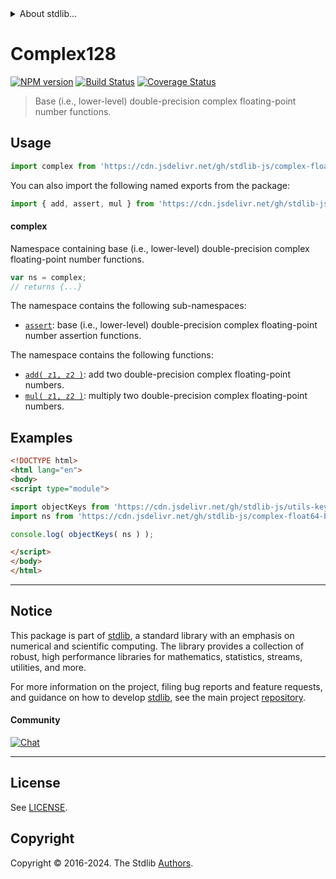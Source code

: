 <!--

@license Apache-2.0

Copyright (c) 2024 The Stdlib Authors.

Licensed under the Apache License, Version 2.0 (the "License");
you may not use this file except in compliance with the License.
You may obtain a copy of the License at

   http://www.apache.org/licenses/LICENSE-2.0

Unless required by applicable law or agreed to in writing, software
distributed under the License is distributed on an "AS IS" BASIS,
WITHOUT WARRANTIES OR CONDITIONS OF ANY KIND, either express or implied.
See the License for the specific language governing permissions and
limitations under the License.

-->


<details>
  <summary>
    About stdlib...
  </summary>
  <p>We believe in a future in which the web is a preferred environment for numerical computation. To help realize this future, we've built stdlib. stdlib is a standard library, with an emphasis on numerical and scientific computation, written in JavaScript (and C) for execution in browsers and in Node.js.</p>
  <p>The library is fully decomposable, being architected in such a way that you can swap out and mix and match APIs and functionality to cater to your exact preferences and use cases.</p>
  <p>When you use stdlib, you can be absolutely certain that you are using the most thorough, rigorous, well-written, studied, documented, tested, measured, and high-quality code out there.</p>
  <p>To join us in bringing numerical computing to the web, get started by checking us out on <a href="https://github.com/stdlib-js/stdlib">GitHub</a>, and please consider <a href="https://opencollective.com/stdlib">financially supporting stdlib</a>. We greatly appreciate your continued support!</p>
</details>

# Complex128

[![NPM version][npm-image]][npm-url] [![Build Status][test-image]][test-url] [![Coverage Status][coverage-image]][coverage-url] <!-- [![dependencies][dependencies-image]][dependencies-url] -->

> Base (i.e., lower-level) double-precision complex floating-point number functions.



<section class="usage">

## Usage

```javascript
import complex from 'https://cdn.jsdelivr.net/gh/stdlib-js/complex-float64-base@esm/index.mjs';
```

You can also import the following named exports from the package:

```javascript
import { add, assert, mul } from 'https://cdn.jsdelivr.net/gh/stdlib-js/complex-float64-base@esm/index.mjs';
```

#### complex

Namespace containing base (i.e., lower-level) double-precision complex floating-point number functions.

```javascript
var ns = complex;
// returns {...}
```

The namespace contains the following sub-namespaces:

<!-- <toc pattern="+(assert)"> -->

<div class="namespace-toc">

-   <span class="signature">[`assert`][@stdlib/complex/float64/base/assert]</span><span class="delimiter">: </span><span class="description">base (i.e., lower-level) double-precision complex floating-point number assertion functions.</span>

</div>

<!-- </toc> -->

The namespace contains the following functions:

<!-- <toc pattern="*"> -->

<div class="namespace-toc">

-   <span class="signature">[`add( z1, z2 )`][@stdlib/complex/float64/base/add]</span><span class="delimiter">: </span><span class="description">add two double-precision complex floating-point numbers.</span>
-   <span class="signature">[`mul( z1, z2 )`][@stdlib/complex/float64/base/mul]</span><span class="delimiter">: </span><span class="description">multiply two double-precision complex floating-point numbers.</span>

</div>

<!-- </toc> -->

</section>

<!-- /.usage -->

<!-- Package notes. Make sure to keep an empty line after the `section` element and another before the `/section` close. -->

<section class="notes">

</section>

<!-- /.notes -->

<section class="examples">

## Examples

<!-- TODO: better examples -->

<!-- eslint no-undef: "error" -->

```html
<!DOCTYPE html>
<html lang="en">
<body>
<script type="module">

import objectKeys from 'https://cdn.jsdelivr.net/gh/stdlib-js/utils-keys@esm/index.mjs';
import ns from 'https://cdn.jsdelivr.net/gh/stdlib-js/complex-float64-base@esm/index.mjs';

console.log( objectKeys( ns ) );

</script>
</body>
</html>
```

</section>

<!-- /.examples -->

<!-- Section for related `stdlib` packages. Do not manually edit this section, as it is automatically populated. -->

<section class="related">

</section>

<!-- /.related -->

<!-- Section for all links. Make sure to keep an empty line after the `section` element and another before the `/section` close. -->


<section class="main-repo" >

* * *

## Notice

This package is part of [stdlib][stdlib], a standard library with an emphasis on numerical and scientific computing. The library provides a collection of robust, high performance libraries for mathematics, statistics, streams, utilities, and more.

For more information on the project, filing bug reports and feature requests, and guidance on how to develop [stdlib][stdlib], see the main project [repository][stdlib].

#### Community

[![Chat][chat-image]][chat-url]

---

## License

See [LICENSE][stdlib-license].


## Copyright

Copyright &copy; 2016-2024. The Stdlib [Authors][stdlib-authors].

</section>

<!-- /.stdlib -->

<!-- Section for all links. Make sure to keep an empty line after the `section` element and another before the `/section` close. -->

<section class="links">

[npm-image]: http://img.shields.io/npm/v/@stdlib/complex-float64-base.svg
[npm-url]: https://npmjs.org/package/@stdlib/complex-float64-base

[test-image]: https://github.com/stdlib-js/complex-float64-base/actions/workflows/test.yml/badge.svg?branch=v0.1.1
[test-url]: https://github.com/stdlib-js/complex-float64-base/actions/workflows/test.yml?query=branch:v0.1.1

[coverage-image]: https://img.shields.io/codecov/c/github/stdlib-js/complex-float64-base/main.svg
[coverage-url]: https://codecov.io/github/stdlib-js/complex-float64-base?branch=main

<!--

[dependencies-image]: https://img.shields.io/david/stdlib-js/complex-float64-base.svg
[dependencies-url]: https://david-dm.org/stdlib-js/complex-float64-base/main

-->

[chat-image]: https://img.shields.io/gitter/room/stdlib-js/stdlib.svg
[chat-url]: https://app.gitter.im/#/room/#stdlib-js_stdlib:gitter.im

[stdlib]: https://github.com/stdlib-js/stdlib

[stdlib-authors]: https://github.com/stdlib-js/stdlib/graphs/contributors

[umd]: https://github.com/umdjs/umd
[es-module]: https://developer.mozilla.org/en-US/docs/Web/JavaScript/Guide/Modules

[deno-url]: https://github.com/stdlib-js/complex-float64-base/tree/deno
[deno-readme]: https://github.com/stdlib-js/complex-float64-base/blob/deno/README.md
[umd-url]: https://github.com/stdlib-js/complex-float64-base/tree/umd
[umd-readme]: https://github.com/stdlib-js/complex-float64-base/blob/umd/README.md
[esm-url]: https://github.com/stdlib-js/complex-float64-base/tree/esm
[esm-readme]: https://github.com/stdlib-js/complex-float64-base/blob/esm/README.md
[branches-url]: https://github.com/stdlib-js/complex-float64-base/blob/main/branches.md

[stdlib-license]: https://raw.githubusercontent.com/stdlib-js/complex-float64-base/main/LICENSE

<!-- <toc-links> -->

[@stdlib/complex/float64/base/add]: https://github.com/stdlib-js/complex-float64-base-add/tree/esm

[@stdlib/complex/float64/base/mul]: https://github.com/stdlib-js/complex-float64-base-mul/tree/esm

[@stdlib/complex/float64/base/assert]: https://github.com/stdlib-js/complex-float64-base-assert/tree/esm

<!-- </toc-links> -->

</section>

<!-- /.links -->
